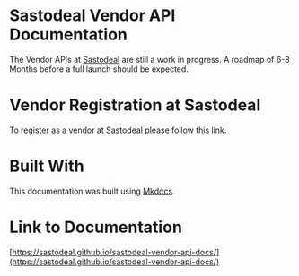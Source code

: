 # Sastodeal Vendor API Documentation
The Vendor APIs at [Sastodeal](https://www.sastodeal.com) are still a work in progress.
A roadmap of 6-8 Months before a full launch should be expected.

# Vendor Registration at Sastodeal
To register as a vendor at [Sastodeal](https://www.sastodeal.com) please follow this [link](https://www.sastodeal.com/marketplace/account/login/).

# Built With
This documentation was built using [Mkdocs](https://www.mkdocs.org/).

# Link to Documentation
[https://sastodeal.github.io/sastodeal-vendor-api-docs/](https://sastodeal.github.io/sastodeal-vendor-api-docs/)